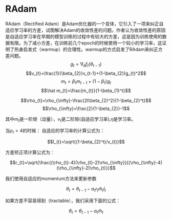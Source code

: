 # RAdam

RAdam（Rectified Adam）是Adam优化器的一个变体，它引入了一项来纠正自适应学习率的方差，试图解决Adam的收敛性差的问题。作者认为收敛性差的原因是自适应学习率在早期的模型训练的过程中有较大的方差，这是因为训练使用的数据有限。为了减小方差，在训练前几个epoch的时候使用一个较小的学习率，这证明了热身启发式（warmup）的合理性。warmup的方式启发了RAdam来纠正方差问题。
$$g_{t}=\nabla_{\theta}f_{t}(\theta_{t-1})$$
$$v_{t}=\frac{1}{\beta_{2}}v_{t-1}+(1-\beta_{2})g_{t}^2$$
$$m_{t}=\beta_{1} m_{t-1}+(1-\beta_{1})g_{t}$$
$$\hat m_{t}=\frac{m_{t}}{1-\beta_{1}^t}$$

$$\rho_{t}=\rho_{\infty}-\frac{2t\beta_{2}^2}{1-\beta_{2}^t}$$
$$\rho_{\infty}=\frac{2}{1-\beta_{2}}-1$$

其中$m_{t}$是一阶矩（动量），$v_{t}$是二阶矩(自适应学习率),$\eta$是学习率。

当$\rho_{t} > 4$的时候：
自适应的学习率的计算公式为：

$$l_{t}=\sqrt{(1-\beta_{2}^t)/v_{t}}$$

方差矫正项计算公式为：

$$r_{t}=\sqrt{\frac{(\rho_{t}-4)(\rho_{t}-2)\rho_{\infty}}{(\rho_{\infty}-4)(\rho_{\infty}-2)\rho_{t}}}$$

我们使用自适应的momentum方法来更新参数

$$\theta_{t}=\theta_{t-1}-\alpha_{t} r_{t}\hat m_{t} l_{t}$$

如果方差不容易得到（tractable），我们采用下面的公式：

$$\theta_{t}=\theta_{t-1}-\alpha_{t} \hat m_{t}$$

